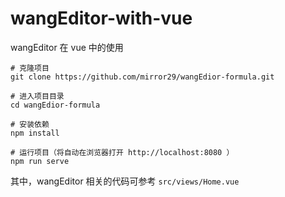 # wangEditor-with-vue

wangEditor 在 vue 中的使用

```
# 克隆项目
git clone https://github.com/mirror29/wangEdior-formula.git

# 进入项目目录
cd wangEdior-formula

# 安装依赖
npm install

# 运行项目（将自动在浏览器打开 http://localhost:8080 ）
npm run serve
```

其中，wangEditor 相关的代码可参考 `src/views/Home.vue`
